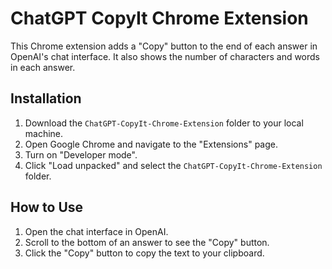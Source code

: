 # ChatGPT CopyIt Chrome Extension

This Chrome extension adds a "Copy" button to the end of each answer in OpenAI's chat interface. It also shows the number of characters and words in each answer.

## Installation

1. Download the `ChatGPT-CopyIt-Chrome-Extension` folder to your local machine.
2. Open Google Chrome and navigate to the "Extensions" page.
3. Turn on "Developer mode".
4. Click "Load unpacked" and select the `ChatGPT-CopyIt-Chrome-Extension` folder.

## How to Use

1. Open the chat interface in OpenAI.
2. Scroll to the bottom of an answer to see the "Copy" button.
3. Click the "Copy" button to copy the text to your clipboard.
